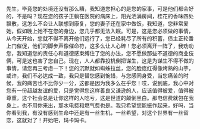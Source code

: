 先生，毕竟您的处境还没有那么糟，我知道您担心的是您的家事，可是他们都会好的，不是吗？现在您的孩子正躺在医院的病床上，阳光洒满房间，桂花的香味四处飘散，这怎么不会让人联想到康复，您的妻子还在家中做饭，我知道，您非常爱她，假如晚上她不在您的身边，您几乎都无法入眠。可是，这是您必须做的事情，从今天开始，您就不得不离开他们远行了，您已经耗尽了所有的积蓄，债主正轮番上门催促，他们的脚步声像催命符，这多么让人心碎！您必须离开一阵了，我劝劝您，我知道您的责任心和道德感束缚住了您的办法，您不愿做那些不道德的商业伎俩，可是这也害了您自己。现在，人人都靠投机倒把谋生，这是为谋生不得不做的事情，请您再三考虑一下！您的沉默就如蜘蛛拉丝，您的脸庞红得像烤熟的山芋，或许，我们不必达成一致，我只是替您感到惋惜，与您感同身受，当您痛苦的时候，我的痛苦也不比你少一分，这都是因为我多么在乎您！哎，说到底，我心中对您有一份超越友谊的爱，只是觉得您这样善良又谦逊的人，应该值得被爱，值得被尊重，这个社会总是让你这样的人吃亏，这是世道的颠倒黑白。那电信费就包在我身上，也不用你来出，那水电费和燃气费也是。我只希望您能振作起来，好吗，当你看到我，有没有感到生命中还是有一丝生机，一丝希望，对这个世界有一丝留恋，这就对了！开始吧，玛卡玛卡。